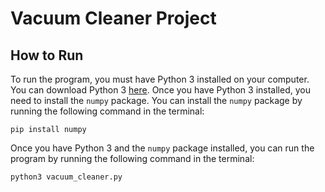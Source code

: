 # Vacuum Cleaner Project

## How to Run

To run the program, you must have Python 3 installed on your computer. You can download Python 3 [here](https://www.python.org/downloads/). Once you have Python 3 installed, you need to install the `numpy` package. You can install the `numpy` package by running the following command in the terminal:

```
pip install numpy
```

Once you have Python 3 and the `numpy` package installed, you can run the program by running the following command in the terminal:

```
python3 vacuum_cleaner.py
```
